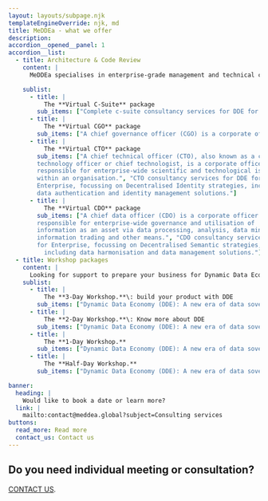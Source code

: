 ```yaml
---
layout: layouts/subpage.njk
templateEngineOverride: njk, md
title: MeDDEa - what we offer
description:
accordion__opened__panel: 1
accordion__list:
  - title: Architecture & Code Review
    content: |
      MeDDEa specialises in enterprise-grade management and technical consultancy services for a Dynamic Data Economy (DDE) across the three domains of access management, identity management, and data management.

    sublist:
      - title: |
          The **Virtual C-Suite** package
        sub_items: ["Complete c-suite consultancy services for DDE for Enterprise onboarding;", "Packages included: Virtual CGO / Virtual CTO / Virtual CDO."]
      - title: |
          The **Virtual CGO** package
        sub_items: ["A chief governance officer (CGO) is a corporate officer responsible for directing the people, business processes and systems needed to enable good governance from inside the corporation in support of the board of directors.", "CGO consultancy services for DDE for Enterprise, focussing on Decentralised Governance strategies, including data authorisation and access management solutions."]
      - title: |
          The **Virtual CTO** package
        sub_items: ["A chief technical officer (CTO), also known as a chief
        technology officer or chief technologist, is a corporate officer
        responsible for enterprise-wide scientific and technological issues
        within an organisation.", "CTO consultancy services for DDE for
        Enterprise, focussing on Decentralised Identity strategies, including
        data authentication and identity management solutions."]
      - title: |
          The **Virtual CDO** package
        sub_items: ["A chief data officer (CDO) is a corporate officer
        responsible for enterprise-wide governance and utilisation of
        information as an asset via data processing, analysis, data mining,
        information trading and other means.", "CDO consultancy services for DDE
        for Enterprise, focussing on Decentralised Semantic strategies,
          including data harmonisation and data management solutions."]
  - title: Workshop packages
    content: |
      Looking for support to prepare your business for Dynamic Data Economy? This workshop is for you. Our experts would help you to create solid digital transformation roadmap for your organization and help to solve challanges related with digital transoformation of your company and products.
    sublist:
      - title: |
          The **3-Day Workshop.**\: build your product with DDE
        sub_items: ["Dynamic Data Economy (DDE): A new era of data sovereignty;", "Decentralised Governance: A beachhead for decentralised technologies;", "Decentralised Identity: A technical deep-dive into data authentication;", "Decentralised Semantic: A technical deep-dive into data harmonisation;", "DDE for my business and industry sector."]
      - title: |
          The **2-Day Workshop.**\: Know more about DDE
        sub_items: ["Dynamic Data Economy (DDE): A new era of data sovereignty;", "Decentralised Governance: A beachhead for decentralised technologies;", "Decentralised Identity: A technical deep-dive into data authentication;", "Decentralised Semantic: A technical deep-dive into data harmonisation;"]
      - title: |
          The **1-Day Workshop.**
        sub_items: ["Dynamic Data Economy (DDE): A new era of data sovereignty;", "Decentralised Governance: A beachhead for decentralised technologies;"]
      - title: |
          The **Half-Day Workshop.**
        sub_items: ["Dynamic Data Economy (DDE): A new era of data sovereignty;"]

banner:
  heading: |
    Would like to book a date or learn more?
  link: |
    mailto:contact@meddea.global?subject=Consulting services
buttons:
  read_more: Read more
  contact_us: Contact us
---
```


## Do you need individual **meeting or consultation?**

[CONTACT US](#).

